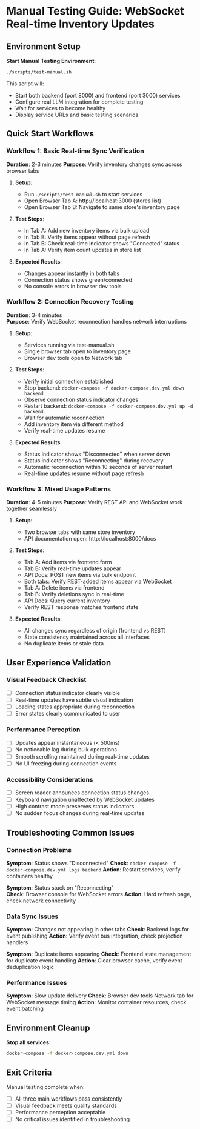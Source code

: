# Manual Testing Guide: WebSocket Real-time Inventory Updates

## Environment Setup

**Start Manual Testing Environment**:
```bash
./scripts/test-manual.sh
```

This script will:
- Start both backend (port 8000) and frontend (port 3000) services
- Configure real LLM integration for complete testing
- Wait for services to become healthy
- Display service URLs and basic testing scenarios

## Quick Start Workflows

### Workflow 1: Basic Real-time Sync Verification
**Duration**: 2-3 minutes
**Purpose**: Verify inventory changes sync across browser tabs

1. **Setup**:
   - Run `./scripts/test-manual.sh` to start services
   - Open Browser Tab A: http://localhost:3000 (stores list)
   - Open Browser Tab B: Navigate to same store's inventory page

2. **Test Steps**:
   - In Tab A: Add new inventory items via bulk upload
   - In Tab B: Verify items appear without page refresh
   - In Tab B: Check real-time indicator shows "Connected" status
   - In Tab A: Verify item count updates in store list

3. **Expected Results**:
   - Changes appear instantly in both tabs
   - Connection status shows green/connected
   - No console errors in browser dev tools

### Workflow 2: Connection Recovery Testing
**Duration**: 3-4 minutes  
**Purpose**: Verify WebSocket reconnection handles network interruptions

1. **Setup**:
   - Services running via test-manual.sh
   - Single browser tab open to inventory page
   - Browser dev tools open to Network tab

2. **Test Steps**:
   - Verify initial connection established
   - Stop backend: `docker-compose -f docker-compose.dev.yml down backend`
   - Observe connection status indicator changes
   - Restart backend: `docker-compose -f docker-compose.dev.yml up -d backend`
   - Wait for automatic reconnection
   - Add inventory item via different method
   - Verify real-time updates resume

3. **Expected Results**:
   - Status indicator shows "Disconnected" when server down
   - Status indicator shows "Reconnecting" during recovery
   - Automatic reconnection within 10 seconds of server restart
   - Real-time updates resume without page refresh

### Workflow 3: Mixed Usage Patterns
**Duration**: 4-5 minutes
**Purpose**: Verify REST API and WebSocket work together seamlessly

1. **Setup**:
   - Two browser tabs with same store inventory
   - API documentation open: http://localhost:8000/docs

2. **Test Steps**:
   - Tab A: Add items via frontend form
   - Tab B: Verify real-time updates appear
   - API Docs: POST new items via bulk endpoint
   - Both tabs: Verify REST-added items appear via WebSocket
   - Tab A: Delete items via frontend
   - Tab B: Verify deletions sync in real-time
   - API Docs: Query current inventory
   - Verify REST response matches frontend state

3. **Expected Results**:
   - All changes sync regardless of origin (frontend vs REST)
   - State consistency maintained across all interfaces
   - No duplicate items or stale data

## User Experience Validation

### Visual Feedback Checklist
- [ ] Connection status indicator clearly visible
- [ ] Real-time updates have subtle visual indication
- [ ] Loading states appropriate during reconnection
- [ ] Error states clearly communicated to user

### Performance Perception
- [ ] Updates appear instantaneous (< 500ms)
- [ ] No noticeable lag during bulk operations
- [ ] Smooth scrolling maintained during real-time updates
- [ ] No UI freezing during connection events

### Accessibility Considerations
- [ ] Screen reader announces connection status changes
- [ ] Keyboard navigation unaffected by WebSocket updates
- [ ] High contrast mode preserves status indicators
- [ ] No sudden focus changes during real-time updates

## Troubleshooting Common Issues

### Connection Problems
**Symptom**: Status shows "Disconnected"
**Check**: `docker-compose -f docker-compose.dev.yml logs backend`
**Action**: Restart services, verify containers healthy

**Symptom**: Status stuck on "Reconnecting"  
**Check**: Browser console for WebSocket errors
**Action**: Hard refresh page, check network connectivity

### Data Sync Issues
**Symptom**: Changes not appearing in other tabs
**Check**: Backend logs for event publishing
**Action**: Verify event bus integration, check projection handlers

**Symptom**: Duplicate items appearing
**Check**: Frontend state management for duplicate event handling
**Action**: Clear browser cache, verify event deduplication logic

### Performance Issues
**Symptom**: Slow update delivery
**Check**: Browser dev tools Network tab for WebSocket message timing
**Action**: Monitor container resources, check event batching

## Environment Cleanup

**Stop all services**:
```bash
docker-compose -f docker-compose.dev.yml down
```

## Exit Criteria

Manual testing complete when:
- [ ] All three main workflows pass consistently
- [ ] Visual feedback meets quality standards  
- [ ] Performance perception acceptable
- [ ] No critical issues identified in troubleshooting